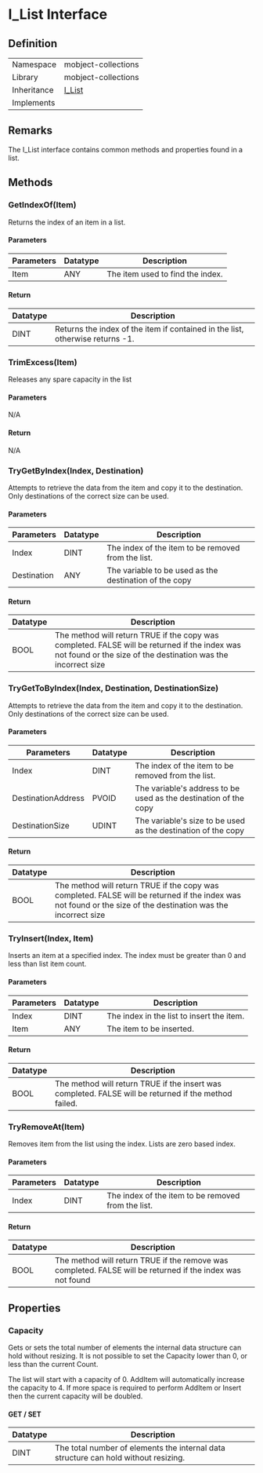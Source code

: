 # I_List Interface

## Definition

|             |                     |
| ----------- | ------------------- |
| Namespace   | mobject-collections |
| Library     | mobject-collections |
| Inheritance | [I_List](i-list.md) |
| Implements  |                     |

## Remarks

The I_List interface contains common methods and properties found in a list.

## Methods

### GetIndexOf(Item)

Returns the index of an item in a list.

#### Parameters

| Parameters | Datatype | Description                      |
| ---------- | -------- | -------------------------------- |
| Item       | ANY      | The item used to find the index. |

#### Return

| Datatype | Description                                                                   |
| -------- | ----------------------------------------------------------------------------- |
| DINT     | Returns the index of the item if contained in the list, otherwise returns -1. |

### TrimExcess(Item)

Releases any spare capacity in the list

#### Parameters

N/A

#### Return

N/A

### TryGetByIndex(Index, Destination)

Attempts to retrieve the data from the item and copy it to the destination. Only destinations of the correct size can be used.

#### Parameters

| Parameters  | Datatype | Description                                            |
| ----------- | -------- | ------------------------------------------------------ |
| Index       | DINT     | The index of the item to be removed from the list.     |
| Destination | ANY      | The variable to be used as the destination of the copy |

#### Return

| Datatype | Description                                                                                                                                                    |
| -------- | -------------------------------------------------------------------------------------------------------------------------------------------------------------- |
| BOOL     | The method will return TRUE if the copy was completed. FALSE will be returned if the index was not found or the size of the destination was the incorrect size |

### TryGetToByIndex(Index, Destination, DestinationSize)

Attempts to retrieve the data from the item and copy it to the destination. Only destinations of the correct size can be used.

#### Parameters

| Parameters         | Datatype | Description                                                      |
| ------------------ | -------- | ---------------------------------------------------------------- |
| Index              | DINT     | The index of the item to be removed from the list.               |
| DestinationAddress | PVOID    | The variable's address to be used as the destination of the copy |
| DestinationSize    | UDINT    | The variable's size to be used as the destination of the copy    |

#### Return

| Datatype | Description                                                                                                                                                    |
| -------- | -------------------------------------------------------------------------------------------------------------------------------------------------------------- |
| BOOL     | The method will return TRUE if the copy was completed. FALSE will be returned if the index was not found or the size of the destination was the incorrect size |

### TryInsert(Index, Item)

Inserts an item at a specified index. The index must be greater than 0 and less than list item count.

#### Parameters

| Parameters | Datatype | Description                               |
| ---------- | -------- | ----------------------------------------- |
| Index      | DINT     | The index in the list to insert the item. |
| Item       | ANY      | The item to be inserted.                  |

#### Return

| Datatype | Description                                                                                           |
| -------- | ----------------------------------------------------------------------------------------------------- |
| BOOL     | The method will return TRUE if the insert was completed. FALSE will be returned if the method failed. |

### TryRemoveAt(Item)

Removes item from the list using the index. Lists are zero based index.

#### Parameters

| Parameters | Datatype | Description                                        |
| ---------- | -------- | -------------------------------------------------- |
| Index      | DINT     | The index of the item to be removed from the list. |

#### Return

| Datatype | Description                                                                                                |
| -------- | ---------------------------------------------------------------------------------------------------------- |
| BOOL     | The method will return TRUE if the remove was completed. FALSE will be returned if the index was not found |

## Properties

### Capacity

Gets or sets the total number of elements the internal data structure can hold without resizing. It is not possible to set the Capacity lower than 0, or less than the current Count.

The list will start with a capacity of 0. AddItem will automatically increase the capacity to 4. If more space is required to perform AddItem or Insert then the current capacity will be doubled.

#### GET / SET

| Datatype | Description                                                                         |
| -------- | ----------------------------------------------------------------------------------- |
| DINT     | The total number of elements the internal data structure can hold without resizing. |
